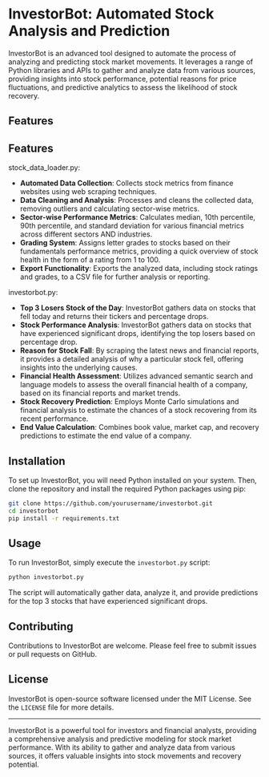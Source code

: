 # InvestorBot: Automated Stock Analysis and Prediction

InvestorBot is an advanced tool designed to automate the process of analyzing and predicting stock market movements. It leverages a range of Python libraries and APIs to gather and analyze data from various sources, providing insights into stock performance, potential reasons for price fluctuations, and predictive analytics to assess the likelihood of stock recovery.

## Features

## Features

stock_data_loader.py:
- **Automated Data Collection**: Collects stock metrics from finance websites using web scraping techniques.
- **Data Cleaning and Analysis**: Processes and cleans the collected data, removing outliers and calculating sector-wise metrics.
- **Sector-wise Performance Metrics**: Calculates median, 10th percentile, 90th percentile, and standard deviation for various financial metrics across different sectors AND industries.
- **Grading System**: Assigns letter grades to stocks based on their fundamentals performance metrics, providing a quick overview of stock health in the form of a rating from 1 to 100.
- **Export Functionality**: Exports the analyzed data, including stock ratings and grades, to a CSV file for further analysis or reporting.

investorbot.py:
- **Top 3 Losers Stock of the Day**: InvestorBot gathers data on stocks that fell today and returns their tickers and percentage drops.
- **Stock Performance Analysis**: InvestorBot gathers data on stocks that have experienced significant drops, identifying the top losers based on percentage drop.
- **Reason for Stock Fall**: By scraping the latest news and financial reports, it provides a detailed analysis of why a particular stock fell, offering insights into the underlying causes.
- **Financial Health Assessment**: Utilizes advanced semantic search and language models to assess the overall financial health of a company, based on its financial reports and market trends.
- **Stock Recovery Prediction**: Employs Monte Carlo simulations and financial analysis to estimate the chances of a stock recovering from its recent performance.
- **End Value Calculation**: Combines book value, market cap, and recovery predictions to estimate the end value of a company.

## Installation

To set up InvestorBot, you will need Python installed on your system. Then, clone the repository and install the required Python packages using pip:

```bash
git clone https://github.com/yourusername/investorbot.git
cd investorbot
pip install -r requirements.txt
```

## Usage

To run InvestorBot, simply execute the `investorbot.py` script:

```bash
python investorbot.py
```

The script will automatically gather data, analyze it, and provide predictions for the top 3 stocks that have experienced significant drops.

## Contributing

Contributions to InvestorBot are welcome. Please feel free to submit issues or pull requests on GitHub.

## License

InvestorBot is open-source software licensed under the MIT License. See the `LICENSE` file for more details.

---

InvestorBot is a powerful tool for investors and financial analysts, providing a comprehensive analysis and predictive modeling for stock market performance. With its ability to gather and analyze data from various sources, it offers valuable insights into stock movements and recovery potential.
